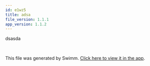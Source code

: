 ```yaml
---
id: e1wz5
title: adsa
file_version: 1.1.1
app_version: 1.1.2
---
```


dsasda

<br/>

This file was generated by Swimm. [Click here to view it in the app](http://localhost:5000/repos/Z2l0aHViJTNBJTNBZmFjZUZla2ElM0ElM0FZb3NzaVNhYWRp/docs/e1wz5).
